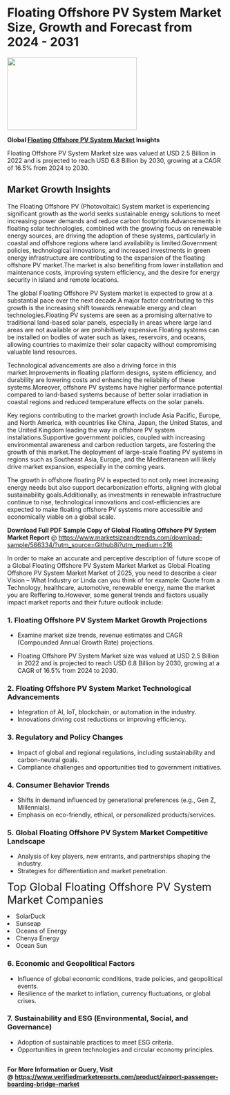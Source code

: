 <H1>Floating Offshore PV System Market Size, Growth and Forecast from 2024 - 2031</H1><img class="aligncenter size-medium wp-image-584254" src="https://thirdeyenews.in/wp-content/uploads/2024/09/Global-Market-Research-300x168.jpeg" alt="" width="300" height="168" /><p><strong>Global&nbsp;<a href="https://www.marketsizeandtrends.com/download-sample/566334/?utm_source=Github8j?utm_medium=216">Floating Offshore PV System Market</a> Insights</strong></p><p>Floating Offshore PV System Market size was valued at USD 2.5 Billion in 2022 and is projected to reach USD 6.8 Billion by 2030, growing at a CAGR of 16.5% from 2024 to 2030.</p><p><h2>Market Growth Insights</h2> <p>The Floating Offshore PV (Photovoltaic) System market is experiencing significant growth as the world seeks sustainable energy solutions to meet increasing power demands and reduce carbon footprints.Advancements in floating solar technologies, combined with the growing focus on renewable energy sources, are driving the adoption of these systems, particularly in coastal and offshore regions where land availability is limited.Government policies, technological innovations, and increased investments in green energy infrastructure are contributing to the expansion of the floating offshore PV market.The market is also benefiting from lower installation and maintenance costs, improving system efficiency, and the desire for energy security in island and remote locations.</p> <p>The global Floating Offshore PV System market is expected to grow at a substantial pace over the next decade.A major factor contributing to this growth is the increasing shift towards renewable energy and clean technologies.Floating PV systems are seen as a promising alternative to traditional land-based solar panels, especially in areas where large land areas are not available or are prohibitively expensive.Floating systems can be installed on bodies of water such as lakes, reservoirs, and oceans, allowing countries to maximize their solar capacity without compromising valuable land resources.</p> <p>Technological advancements are also a driving force in this market.Improvements in floating platform designs, system efficiency, and durability are lowering costs and enhancing the reliability of these systems.Moreover, offshore PV systems have higher performance potential compared to land-based systems because of better solar irradiation in coastal regions and reduced temperature effects on the solar panels.</p> <p>Key regions contributing to the market growth include Asia Pacific, Europe, and North America, with countries like China, Japan, the United States, and the United Kingdom leading the way in offshore PV system installations.Supportive government policies, coupled with increasing environmental awareness and carbon reduction targets, are fostering the growth of this market.The deployment of large-scale floating PV systems in regions such as Southeast Asia, Europe, and the Mediterranean will likely drive market expansion, especially in the coming years.</p> <p>The growth in offshore floating PV is expected to not only meet increasing energy needs but also support decarbonization efforts, aligning with global sustainability goals.Additionally, as investments in renewable infrastructure continue to rise, technological innovations and cost-efficiencies are expected to make floating offshore PV systems more accessible and economically viable on a global scale.</p> <p><span class=""><strong>Download Full PDF Sample Copy of Global Floating Offshore PV System Market Report</strong> @ <a href="https://www.marketsizeandtrends.com/download-sample/566334/?utm_source=Github8j?utm_medium=216" target="_blank">https://www.marketsizeandtrends.com/download-sample/566334/?utm_source=Github8j?utm_medium=216</a></span></p><p>In order to make an accurate and perceptive description of future scope of a Global&nbsp;Floating Offshore PV System Market Market as Global&nbsp;Floating Offshore PV System Market Market of 2025, you need to describe a clear Vision &ndash; What Industry or Linda can you think of for example: Quote from a Technology, healthcare, automotive, renewable energy, name the market you are Reffering to.However, some general trends and factors usually impact market reports and their future outlook include:</p><h3>1.&nbsp;<strong>Floating Offshore PV System Market Growth Projections</strong></h3><ul><li>Examine market size trends, revenue estimates and CAGR (Compounded Annual Growth Rate) projections.</li><li><p>Floating Offshore PV System Market size was valued at USD 2.5 Billion in 2022 and is projected to reach USD 6.8 Billion by 2030, growing at a CAGR of 16.5% from 2024 to 2030.</p></li></ul><h3>2.&nbsp;<strong>Floating Offshore PV System Market Technological Advancements</strong></h3><ul><li>Integration of AI, IoT, blockchain, or automation in the industry.</li><li>Innovations driving cost reductions or improving efficiency.</li></ul><h3>3.&nbsp;<strong>Regulatory and Policy Changes</strong></h3><ul><li>Impact of global and regional regulations, including sustainability and carbon-neutral goals.</li><li>Compliance challenges and opportunities tied to government initiatives.</li></ul><h3>4.&nbsp;<strong>Consumer Behavior Trends</strong></h3><ul><li>Shifts in demand influenced by generational preferences (e.g., Gen Z, Millennials).</li><li>Emphasis on eco-friendly, ethical, or personalized products/services.</li></ul><h3>5.&nbsp;<strong>Global Floating Offshore PV System Market Competitive Landscape</strong></h3><ul><li>Analysis of key players, new entrants, and partnerships shaping the industry.</li><li>Strategies for differentiation and market penetration.</li></ul><p data-pm-slice="1 1 []"><span style="color: inherit; font-family: inherit; font-size: 25px;">Top Global Floating Offshore PV System Market Companies</span></p><div class="" data-test-id=""><p><li>SolarDuck</li><li> Sunseap</li><li> Oceans of Energy</li><li> Chenya Energy</li><li> Ocean Sun</li></p></div><h3>6.&nbsp;<strong>Economic and Geopolitical Factors</strong></h3><ul><li>Influence of global economic conditions, trade policies, and geopolitical events.</li><li>Resilience of the market to inflation, currency fluctuations, or global crises.</li></ul><h3>7.&nbsp;<strong>Sustainability and ESG (Environmental, Social, and Governance)</strong></h3><ul><li>Adoption of sustainable practices to meet ESG criteria.</li><li>Opportunities in green technologies and circular economy principles.</li></ul><h2><strong style="font-size: 14px;">For More Information or Query, Visit @&nbsp;</strong><a style="background-color: #ffffff; font-size: 14px;" href="https://www.marketsizeandtrends.com/report/floating-offshore-pv-system-market/" target="_blank">https://www.verifiedmarketreports.com/product/airport-passenger-boarding-bridge-market</a></h2>